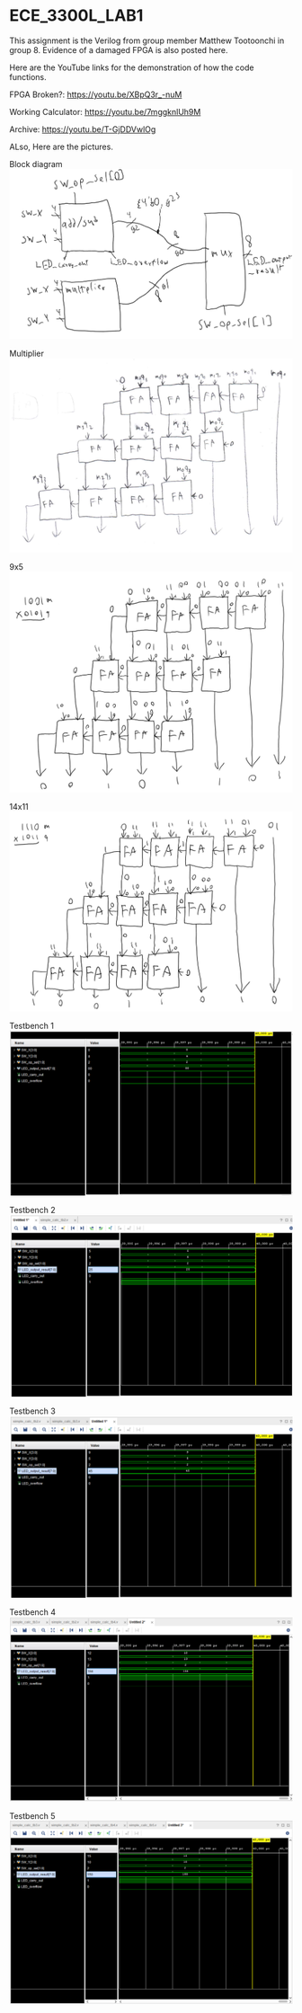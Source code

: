 # ECE_3300L_LAB1

This assignment is the Verilog from group member Matthew Tootoonchi in group 8. Evidence of a damaged FPGA is also posted here.

Here are the YouTube links for the demonstration of how the code functions.

FPGA Broken?: 
https://youtu.be/XBpQ3r_-nuM

Working Calculator:
https://youtu.be/7mggknlUh9M

Archive:
https://youtu.be/T-GjDDVwlOg

ALso, Here are the pictures.

Block diagram
![Test Image 1](LAB1_BLOCK_DIAGRAM.png)

Multiplier
![Test Image 1](CURCUIT.png)

9x5
![Test Image 1](9x5.png)

14x11
![Test Image 1](14x11.png)

Testbench 1
![Test Image 1](tb1.png)

Testbench 2
![Test Image 2](tb2.png)

Testbench 3
![Test Image 3](tb3.png)

Testbench 4
![Test Image 4](tb4.png)

Testbench 5
![Test Image 5](tb5.png)

